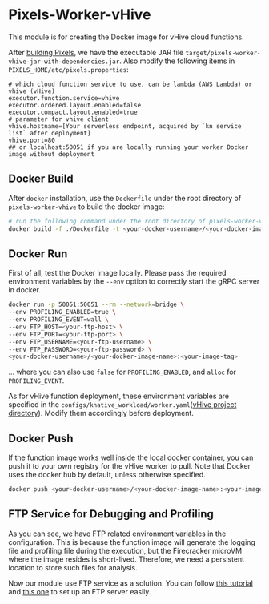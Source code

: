 # Pixels-Worker-vHive

This module is for creating the Docker image for vHive cloud functions.

After [building Pixels](https://github.com/pixelsdb/pixels#build-pixels), we have the executable JAR file `target/pixels-worker-vhive-jar-with-dependencies.jar`.
Also modify the following items in `PIXELS_HOME/etc/pixels.properties`:
```properties
# which cloud function service to use, can be lambda (AWS Lambda) or vhive (vHive)
executor.function.service=vhive
executor.ordered.layout.enabled=false
executor.compact.layout.enabled=true
# parameter for vhive client
vhive.hostname=[Your serverless endpoint, acquired by `kn service list` after deployment]
vhive.port=80
## or localhost:50051 if you are locally running your worker Docker image without deployment
```

## Docker Build

After `docker` installation, use the `Dockerfile` under the root directory of `pixels-worker-vhive` to build the docker image:

```bash
# run the following command under the root directory of pixels-worker-vhive module
docker build -f ./Dockerfile -t <your-docker-username>/<your-docker-image-name>:<your-image-tag> .
```

## Docker Run

First of all, test the Docker image locally.
Please pass the required environment variables by the `--env` option to correctly start the gRPC server in docker.

```bash
docker run -p 50051:50051 --rm --network=bridge \
--env PROFILING_ENABLED=true \
--env PROFILING_EVENT=wall \
--env FTP_HOST=<your-ftp-host> \
--env FTP_PORT=<your-ftp-port> \
--env FTP_USERNAME=<your-ftp-username> \
--env FTP_PASSWORD=<your-ftp-password> \
<your-docker-username>/<your-docker-image-name>:<your-image-tag>
```
... where you can also use `false` for `PROFILING_ENABLED`, and `alloc` for `PROFILING_EVENT`.

As for vHive function deployment, these environment variables are specified in the `configs/knative_workload/worker.yaml`([vHive project directory](https://github.com/pixelsdb/vhive)). Modify them accordingly before deployment.

## Docker Push

If the function image works well inside the local docker container, you can push it to your own
registry for the vHive worker to pull.
Note that Docker uses the docker hub by default, unless otherwise specified.

```bash
docker push <your-docker-username>/<your-docker-image-name>:<your-image-tag>
```

## FTP Service for Debugging and Profiling

As you can see, we have FTP related environment variables in the configuration.
This is because the function image will generate the logging file and profiling file during the execution, but the Firecracker microVM
where the image resides is short-lived.
Therefore, we need a persistent location to store such files for analysis.

Now our module use FTP service as a solution.
You can follow [this tutorial](https://ubuntu.com/server/docs/service-ftp)
and [this one](https://www.digitalocean.com/community/tutorials/how-to-set-up-vsftpd-for-a-user-s-directory-on-ubuntu-20-04)
to set up an FTP server easily.
